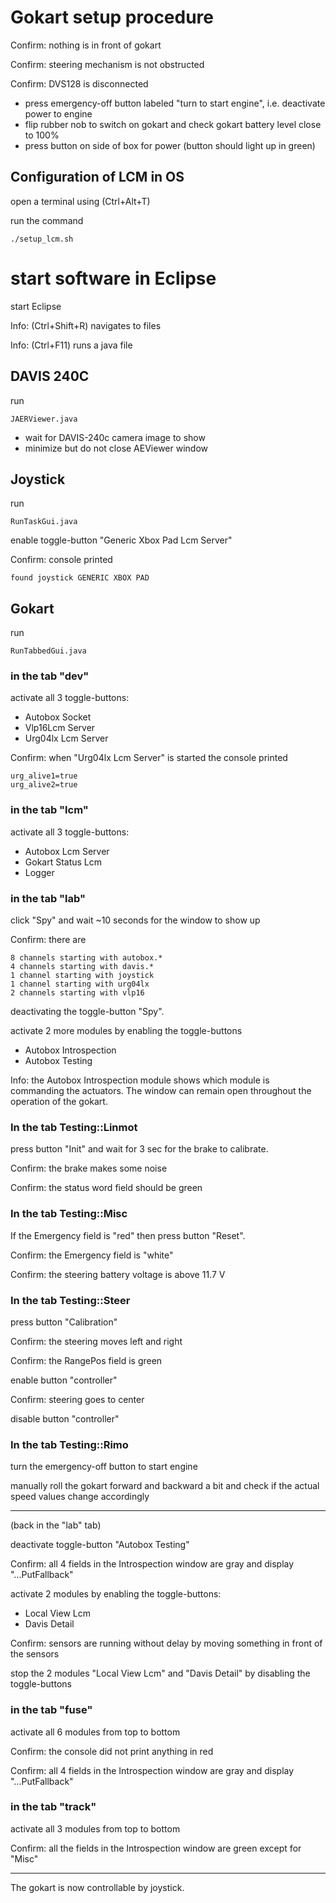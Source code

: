 # Gokart setup procedure

Confirm: nothing is in front of gokart

Confirm: steering mechanism is not obstructed

Confirm: DVS128 is disconnected

* press emergency-off button labeled "turn to start engine", i.e. deactivate power to engine
* flip rubber nob to switch on gokart and check gokart battery level close to 100%
* press button on side of box for power (button should light up in green)

## Configuration of LCM in OS

open a terminal using (Ctrl+Alt+T)

run the command

    ./setup_lcm.sh

# start software in Eclipse

start Eclipse

Info: (Ctrl+Shift+R) navigates to files

Info: (Ctrl+F11) runs a java file

## DAVIS 240C

run

    JAERViewer.java

* wait for DAVIS-240c camera image to show
* minimize but do not close AEViewer window

## Joystick

run

    RunTaskGui.java

enable toggle-button "Generic Xbox Pad Lcm Server"

Confirm: console printed

    found joystick GENERIC XBOX PAD

## Gokart

run

    RunTabbedGui.java

### in the tab "dev"

activate all 3 toggle-buttons:
* Autobox Socket
* Vlp16Lcm Server
* Urg04lx Lcm Server

Confirm: when "Urg04lx Lcm Server" is started the console printed

    urg_alive1=true
    urg_alive2=true

### in the tab "lcm"

activate all 3 toggle-buttons:
* Autobox Lcm Server
* Gokart Status Lcm
* Logger

### in the tab "lab"

click "Spy" and wait ~10 seconds for the window to show up

Confirm: there are

    8 channels starting with autobox.* 
    4 channels starting with davis.*
    1 channel starting with joystick
    1 channel starting with urg04lx
    2 channels starting with vlp16

deactivating the toggle-button "Spy".  

activate 2 more modules by enabling the toggle-buttons
* Autobox Introspection
* Autobox Testing

Info: the Autobox Introspection module shows which module is commanding the actuators. The window can remain open throughout the operation of the gokart.

### In the tab Testing::Linmot

press button "Init" and wait for 3 sec for the brake to calibrate.

Confirm: the brake makes some noise

Confirm: the status word field should be green

### In the tab Testing::Misc

If the Emergency field is "red" then press button "Reset".

Confirm: the Emergency field is "white"

Confirm: the steering battery voltage is above 11.7 V

### In the tab Testing::Steer

press button "Calibration"

Confirm: the steering moves left and right

Confirm: the RangePos field is green

enable button "controller"

Confirm: steering goes to center

disable button "controller"

### In the tab Testing::Rimo

turn the emergency-off button to start engine

manually roll the gokart forward and backward a bit and check if the actual speed values change accordingly   

---

(back in the "lab" tab)

deactivate toggle-button "Autobox Testing"

Confirm: all 4 fields in the Introspection window are gray and display "...PutFallback"

activate 2 modules by enabling the toggle-buttons:
* Local View Lcm
* Davis Detail

Confirm: sensors are running without delay by moving something in front of the sensors

stop the 2 modules "Local View Lcm" and "Davis Detail" by disabling the toggle-buttons

### in the tab "fuse"

activate all 6 modules from top to bottom

Confirm: the console did not print anything in red

Confirm: all 4 fields in the Introspection window are gray and display "...PutFallback"

### in the tab "track"

activate all 3 modules from top to bottom

Confirm: all the fields in the Introspection window are green except for "Misc"

---

The gokart is now controllable by joystick.
